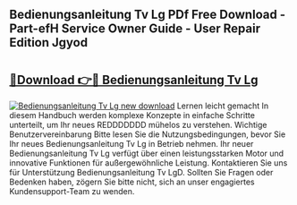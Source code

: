 ## Bedienungsanleitung Tv Lg PDf Free Download - Part-efH Service Owner Guide - User Repair Edition Jgyod

# <h2><a href="http://df2uvcl.blite.top/?on=Bedienungsanleitung+Tv+Lg">🔗Download 👉🔴 Bedienungsanleitung Tv Lg</a></h2>

[![Bedienungsanleitung Tv Lg new download](https://i.imgur.com/lujVjoI.png)](http://df2uvcl.blite.top/?on=Bedienungsanleitung+Tv+Lg)
Lernen leicht gemacht In diesem Handbuch werden komplexe Konzepte in einfache Schritte unterteilt, um Ihr neues REDDDDDDD mühelos zu verstehen. Wichtige Benutzervereinbarung Bitte lesen Sie die Nutzungsbedingungen, bevor Sie Ihr neues Bedienungsanleitung Tv Lg in Betrieb nehmen. Ihr neuer Bedienungsanleitung Tv Lg verfügt über einen leistungsstarken Motor und innovative Funktionen für außergewöhnliche Leistung. Kontaktieren Sie uns für Unterstützung Bedienungsanleitung Tv LgD. Sollten Sie Fragen oder Bedenken haben, zögern Sie bitte nicht, sich an unser engagiertes Kundensupport-Team zu wenden.
